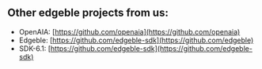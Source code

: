 ## Other edgeble projects from us:

- OpenAIA: [https://github.com/openaia](https://github.com/openaia)
- Edgeble: [https://github.com/edgeble-sdk](https://github.com/edgeble)
- SDK-6.1: [https://github.com/edgeble-sdk](https://github.com/edgeble-sdk)
